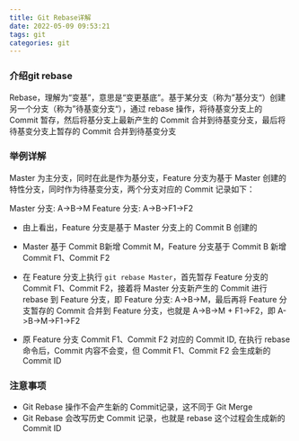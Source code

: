 ```yaml
---
title: Git Rebase详解
date: 2022-05-09 09:53:21
tags: git
categories: git
---
```


### 介绍git rebase

Rebase，理解为“变基”，意思是“变更基底”。基于某分支（称为”基分支“）创建另一个分支（称为”待基变分支“），通过 rebase 操作，将待基变分支上的 Commit 暂存，然后将基分支上最新产生的 Commit 合并到待基变分支，最后将待基变分支上暂存的 Commit 合并到待基变分支

### 举例详解

Master 为主分支，同时在此是作为基分支，Feature 分支为基于 Master 创建的特性分支，同时作为待基变分支，两个分支对应的 Commit 记录如下：

Master 分支: A->B->M
Feature 分支: A->B->F1->F2

* 由上看出，Feature 分支是基于 Master 分支上的 Commit B 创建的

* Master 基于 Commit B新增 Commit M，Feature 分支基于 Commit B 新增 Commit F1、Commit F2

* 在 Feature 分支上执行 `git rebase Master`，首先暂存 Feature 分支的 Commit F1、Commit F2，接着将 Master 分支新产生的 Commit 进行 rebase 到 Feature 分支，即 Feature 分支: A->B->M，最后再将 Feature 分支暂存的 Commit 合并到  Feature 分支，也就是 A->B->M + F1->F2，即 A->B->M->F1->F2

* 原 Feature 分支 Commit F1、Commit F2 对应的 Commit ID, 在执行 rebase 命令后，Commit 内容不会变，但 Commit F1、Commit F2 会生成新的 Commit ID

### 注意事项

* Git Rebase 操作不会产生新的 Commit记录，这不同于 Git Merge
* Git Rebase 会改写历史 Commit 记录，也就是 rebase 这个过程会生成新的 Commit ID

